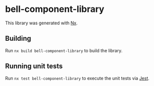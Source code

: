 # bell-component-library

This library was generated with [Nx](https://nx.dev).

## Building

Run `nx build bell-component-library` to build the library.

## Running unit tests

Run `nx test bell-component-library` to execute the unit tests via [Jest](https://jestjs.io).
